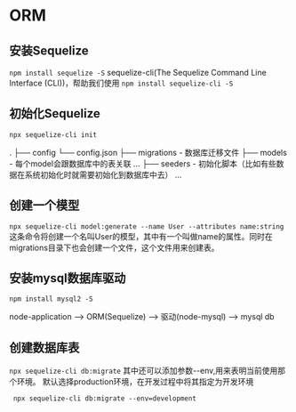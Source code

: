 # ORM

## 安装Sequelize
` npm install sequelize -S `
sequelize-cli(The Sequelize Command Line Interface (CLI))，帮助我们使用
` npm install sequelize-cli -S `

## 初始化Sequelize
` npx sequelize-cli init `

.
├── config
    └── config.json
├── migrations - 数据库迁移文件
├── models - 每个model会跟数据库中的表关联
...
├── seeders - 初始化脚本（比如有些数据在系统初始化时就需要初始化到数据库中去）
...

## 创建一个模型
` npx sequelize-cli model:generate --name User --attributes name:string `
这条命令将创建一个名叫User的模型，其中有一个叫做name的属性。同时在migrations目录下也会创建一个文件，这个文件用来创建表。

## 安装mysql数据库驱动
` npm install mysql2 -S `

node-application --> ORM(Sequelize) --> 驱动(node-mysql) --> mysql db

## 创建数据库表

` npx sequelize-cli db:migrate `
其中还可以添加参数--env,用来表明当前使用那个环境。
默认选择production环境，在开发过程中将其指定为开发环境

` npx sequelize-cli db:migrate --env=development`
